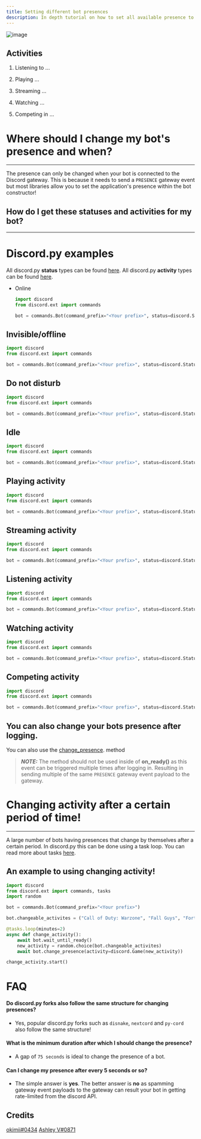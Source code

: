```yaml
---
title: Setting different bot presences
description: In depth tutorial on how to set all available presence to your bot!
---
```

![image](https://cdn.discordapp.com/attachments/847979818444521582/989739880449994772/unknown.png)

## Activities
1. Listening to ...

2. Playing ...

3. Streaming ...

4. Watching ...

5. Competing in ...



# Where should I change my bot's presence and when?

---

The presence can only be changed when your bot is connected to the Discord gateway. This is because it needs to send a `PRESENCE` gateway event but most libraries allow you to set the application's presence within the bot constructor!

## How do I get these statuses and activities for my bot?

---

Discord.py examples
=======
All discord.py **status** types can be found [here](https://discordpy.readthedocs.io/en/stable/api.html?highlight=status#discord.Status). All discord.py **activity** types can be found [here](https://discordpy.readthedocs.io/en/stable/api.html?highlight=discord%20activity#discord.ActivityType).

- Online
    ```py
    import discord
    from discord.ext import commands

    bot = commands.Bot(command_prefix="<Your prefix>", status=discord.Status.online)
    ```

Invisible/offline
-----
```py
import discord
from discord.ext import commands

bot = commands.Bot(command_prefix="<Your prefix>", status=discord.Status.invisible)
```

Do not disturb
-----
```py
import discord
from discord.ext import commands

bot = commands.Bot(command_prefix="<Your prefix>", status=discord.Status.dnd)
```
Idle
-----
```py
import discord
from discord.ext import commands

bot = commands.Bot(command_prefix="<Your prefix>", status=discord.Status.idle)
```
Playing activity
-----
```py
import discord
from discord.ext import commands

bot = commands.Bot(command_prefix="<Your prefix>", status=discord.Status.online, activity=discord.Game(name="with wumpus"))
```
Streaming activity
-----
```py
import discord
from discord.ext import commands

bot = commands.Bot(command_prefix="<Your prefix>", status=discord.Status.online, activity=discord.Streaming(name="Wumpus Stream", url="the streams url"))
```

Listening activity
-----
```py
import discord
from discord.ext import commands

bot = commands.Bot(command_prefix="<Your prefix>", status=discord.Status.online, activity=discord.Activity(type=discord.ActivityType.listening, name="The wumpus song"))
```

Watching activity
-----
```py
import discord
from discord.ext import commands

bot = commands.Bot(command_prefix="<Your prefix>", status=discord.Status.online, activity=discord.Activity(type=discord.ActivityType.watching, name="The wumpus movie"))
```

Competing activity
-----
```py
import discord
from discord.ext import commands

bot = commands.Bot(command_prefix="<Your prefix>", status=discord.Status.online, activity=discord.Activity(type=discord.ActivityType.competing, name="The wumpus competition"))
```

You can also change your bots presence after logging.
-----
You can also use the [change_presence](https://discordpy.readthedocs.io/en/latest/ext/commands/api.html?highlight=bot#discord.ext.commands.Bot.change_presence). method

> **_NOTE:_** The method should not be used inside of **on_ready()** as this event can be triggered multiple times after logging in. Resulting in sending multiple of the same `PRESENCE` gateway event payload to the gateway.

# Changing activity after a certain period of time!

---

A large number of bots having presences that change by themselves after a certain period. In discord.py this can be done using a task loop. You can read more about tasks [here](https://discordpy.readthedocs.io/en/latest/ext/tasks/index.html).

## An example to using changing activity!

```python
import discord
from discord.ext import commands, tasks
import random

bot = commands.Bot(command_prefix="<Your prefix>")

bot.changeable_activites = ("Call of Duty: Warzone", "Fall Guys", "Fortnite", "Call of Duty: Black Ops IV", "Sea of Thieves", "League of Legends", "Valorant")

@tasks.loop(minutes=2)
async def change_activity():
    await bot.wait_until_ready()
    new_activity = random.choice(bot.changeable_activites)
    await bot.change_presence(activity=discord.Game(new_activity))

change_activity.start()
```

# FAQ

#### Do discord.py forks also follow the same structure for changing presences?
- Yes, popular discord.py forks such as `disnake`, `nextcord` and `py-cord` also follow the same structure!

#### What is the minimum duration after which I should change the presence?
- A gap of `75 seconds` is ideal to change the presence of a bot.

#### Can I change my presence after every 5 seconds or so?
- The simple answer is **yes**. The better answer is **no** as spamming gateway event payloads to the gateway can result your bot in getting rate-limited from the discord API.

Credits
-----
[okimii#0434](https://discord.com/users/637458038915203127)
[Ashley V#0871](https://discord.com/users/925079016174682213)

